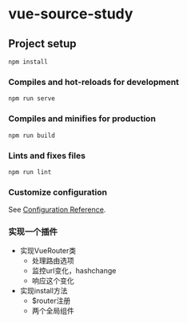 # vue-source-study

## Project setup
```
npm install
```

### Compiles and hot-reloads for development
```
npm run serve
```

### Compiles and minifies for production
```
npm run build
```

### Lints and fixes files
```
npm run lint
```

### Customize configuration
See [Configuration Reference](https://cli.vuejs.org/config/).

### 实现一个插件
- 实现VueRouter类
  - 处理路由选项
  - 监控url变化，hashchange
  - 响应这个变化
- 实现install方法
  - $router注册
  - 两个全局组件
